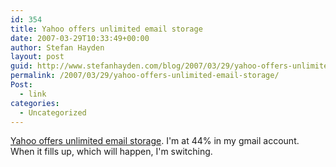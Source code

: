 ```yaml
---
id: 354
title: Yahoo offers unlimited email storage
date: 2007-03-29T10:33:49+00:00
author: Stefan Hayden
layout: post
guid: http://www.stefanhayden.com/blog/2007/03/29/yahoo-offers-unlimited-email-storage/
permalink: /2007/03/29/yahoo-offers-unlimited-email-storage/
Post:
  - link
categories:
  - Uncategorized
---
```

<p><a href="http://yodel.yahoo.com/2007/03/27/yahoo-mail-goes-to-infinity-and-beyond">Yahoo offers unlimited email storage</a>. I'm at 44% in my gmail account. When it fills up, which will happen, I'm switching.
</p>
